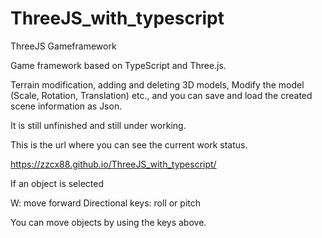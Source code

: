 # ThreeJS_with_typescript
ThreeJS Gameframework



Game framework based on TypeScript and Three.js.

Terrain modification, adding and deleting 3D models,
Modify the model (Scale, Rotation, Translation)
etc., and you can save and load the created scene information as Json.

It is still unfinished and still under working.

This is the url where you can see the current work status.

https://zzcx88.github.io/ThreeJS_with_typescript/

If an object is selected

W: move forward
Directional keys: roll or pitch

You can move objects by using the keys above.
